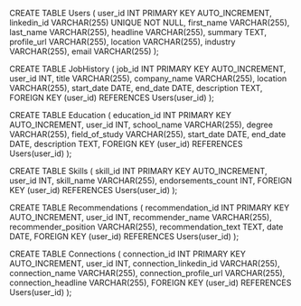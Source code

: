 CREATE TABLE Users (
    user_id INT PRIMARY KEY AUTO_INCREMENT,
    linkedin_id VARCHAR(255) UNIQUE NOT NULL,
    first_name VARCHAR(255),
    last_name VARCHAR(255),
    headline VARCHAR(255),
    summary TEXT,
    profile_url VARCHAR(255),
    location VARCHAR(255),
    industry VARCHAR(255),
    email VARCHAR(255)
);

CREATE TABLE JobHistory (
    job_id INT PRIMARY KEY AUTO_INCREMENT,
    user_id INT,
    title VARCHAR(255),
    company_name VARCHAR(255),
    location VARCHAR(255),
    start_date DATE,
    end_date DATE,
    description TEXT,
    FOREIGN KEY (user_id) REFERENCES Users(user_id)
);

CREATE TABLE Education (
    education_id INT PRIMARY KEY AUTO_INCREMENT,
    user_id INT,
    school_name VARCHAR(255),
    degree VARCHAR(255),
    field_of_study VARCHAR(255),
    start_date DATE,
    end_date DATE,
    description TEXT,
    FOREIGN KEY (user_id) REFERENCES Users(user_id)
);

CREATE TABLE Skills (
    skill_id INT PRIMARY KEY AUTO_INCREMENT,
    user_id INT,
    skill_name VARCHAR(255),
    endorsements_count INT,
    FOREIGN KEY (user_id) REFERENCES Users(user_id)
);

CREATE TABLE Recommendations (
    recommendation_id INT PRIMARY KEY AUTO_INCREMENT,
    user_id INT,
    recommender_name VARCHAR(255),
    recommender_position VARCHAR(255),
    recommendation_text TEXT,
    date DATE,
    FOREIGN KEY (user_id) REFERENCES Users(user_id)
);

CREATE TABLE Connections (
    connection_id INT PRIMARY KEY AUTO_INCREMENT,
    user_id INT,
    connection_linkedin_id VARCHAR(255),
    connection_name VARCHAR(255),
    connection_profile_url VARCHAR(255),
    connection_headline VARCHAR(255),
    FOREIGN KEY (user_id) REFERENCES Users(user_id)
);
